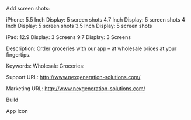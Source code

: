 Add screen shots:

iPhone:
5.5 Inch Display:
  5 screen shots
4.7 Inch Display:
  5 screen shots
4 Inch Display:
  5 screen shots
3.5 Inch Display:
  5 screen shots

iPad:
12.9 Display:
  3 Screens
9.7 Display:
  3 Screens

Description:
Order groceries with our app – at wholesale prices at your fingertips.

Keywords:
Wholesale Groceries:

Support URL:
http://www.nexgeneration-solutions.com/

Marketing URL:
http://www.nexgeneration-solutions.com/

Build

App Icon
